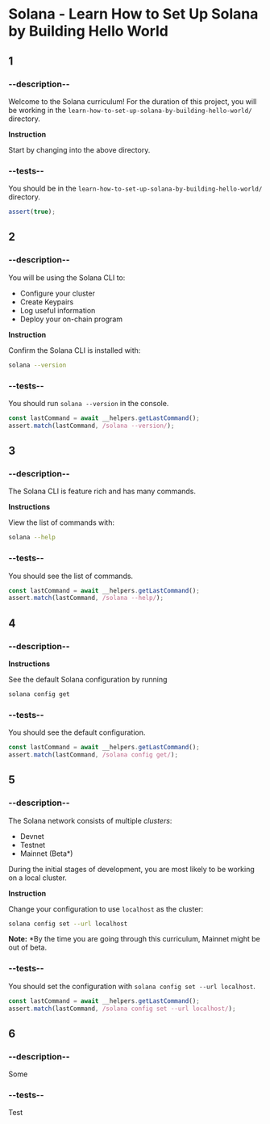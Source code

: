# Solana - Learn How to Set Up Solana by Building Hello World

## 1

### --description--

Welcome to the Solana curriculum! For the duration of this project, you will be working in the `learn-how-to-set-up-solana-by-building-hello-world/` directory.

**Instruction**

Start by changing into the above directory.

### --tests--

You should be in the `learn-how-to-set-up-solana-by-building-hello-world/` directory.

```js
assert(true);
```

## 2

### --description--

You will be using the Solana CLI to:

- Configure your cluster
- Create Keypairs
- Log useful information
- Deploy your on-chain program

**Instruction**

Confirm the Solana CLI is installed with:

```bash
solana --version
```

### --tests--

You should run `solana --version` in the console.

```js
const lastCommand = await __helpers.getLastCommand();
assert.match(lastCommand, /solana --version/);
```

## 3

### --description--

The Solana CLI is feature rich and has many commands.

**Instructions**

View the list of commands with:

```bash
solana --help
```

### --tests--

You should see the list of commands.

```js
const lastCommand = await __helpers.getLastCommand();
assert.match(lastCommand, /solana --help/);
```

## 4

### --description--

**Instructions**

See the default Solana configuration by running

```bash
solana config get
```

### --tests--

You should see the default configuration.

```js
const lastCommand = await __helpers.getLastCommand();
assert.match(lastCommand, /solana config get/);
```

## 5

### --description--

The Solana network consists of multiple <dfn>clusters</dfn>:

- Devnet
- Testnet
- Mainnet (Beta\*)

During the initial stages of development, you are most likely to be working on a local cluster.

**Instruction**

Change your configuration to use `localhost` as the cluster:

```bash
solana config set --url localhost
```

**Note:** \*By the time you are going through this curriculum, Mainnet might be out of beta.

### --tests--

You should set the configuration with `solana config set --url localhost`.

```js
const lastCommand = await __helpers.getLastCommand();
assert.match(lastCommand, /solana config set --url localhost/);
```

## 6

### --description--

Some

### --tests--

Test

```js

```
